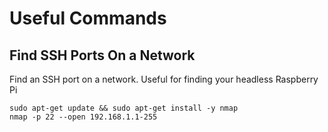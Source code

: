 # Useful Commands

## Find SSH Ports On a Network

Find an SSH port on a network. Useful for finding your headless Raspberry Pi

```
sudo apt-get update && sudo apt-get install -y nmap
nmap -p 22 --open 192.168.1.1-255
```


